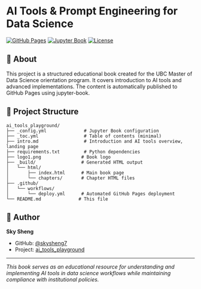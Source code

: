 # AI Tools & Prompt Engineering for Data Science

[![GitHub Pages](https://img.shields.io/badge/GitHub%20Pages-Live-brightgreen)](https://skysheng7.github.io/ai_tools_playground/)
[![Jupyter Book](https://img.shields.io/badge/Jupyter%20Book-Powered-orange)](https://jupyterbook.org/)
[![License](https://img.shields.io/badge/License-MIT-blue.svg)](LICENSE)

## 📖 About

This project is a structured educational book created for the UBC Master of Data Science orientation program. It covers introduction to AI tools and advanced implementations. The content is automatically published to GitHub Pages using jupyter-book.

## 📁 Project Structure

```
ai_tools_playground/
├── _config.yml              # Jupyter Book configuration
├── _toc.yml                 # Table of contents (minimal)
├── intro.md                 # Introduction and AI tools overview, landing page
├── requirements.txt         # Python dependencies
├── logo1.png               # Book logo
├── _build/                 # Generated HTML output
│   └── html/
│       ├── index.html      # Main book page
│       └── chapters/       # Chapter HTML files
├── .github/
│   └── workflows/
│       └── deploy.yml      # Automated GitHub Pages deployment
└── README.md              # This file
```

## 👤 Author

**Sky Sheng**

- GitHub: [@skysheng7](https://github.com/skysheng7)
- Project: [ai_tools_playground](https://github.com/skysheng7/ai_tools_playground)

---

*This book serves as an educational resource for understanding and implementing AI tools in data science workflows while maintaining compliance with institutional policies.*

